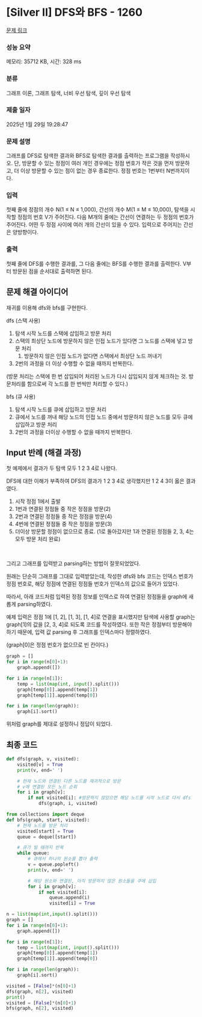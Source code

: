 # [Silver II] DFS와 BFS - 1260 

[문제 링크](https://www.acmicpc.net/problem/1260) 

### 성능 요약

메모리: 35712 KB, 시간: 328 ms

### 분류

그래프 이론, 그래프 탐색, 너비 우선 탐색, 깊이 우선 탐색

### 제출 일자

2025년 1월 29일 19:28:47

### 문제 설명

<p>그래프를 DFS로 탐색한 결과와 BFS로 탐색한 결과를 출력하는 프로그램을 작성하시오. 단, 방문할 수 있는 정점이 여러 개인 경우에는 정점 번호가 작은 것을 먼저 방문하고, 더 이상 방문할 수 있는 점이 없는 경우 종료한다. 정점 번호는 1번부터 N번까지이다.</p>

### 입력 

 <p>첫째 줄에 정점의 개수 N(1 ≤ N ≤ 1,000), 간선의 개수 M(1 ≤ M ≤ 10,000), 탐색을 시작할 정점의 번호 V가 주어진다. 다음 M개의 줄에는 간선이 연결하는 두 정점의 번호가 주어진다. 어떤 두 정점 사이에 여러 개의 간선이 있을 수 있다. 입력으로 주어지는 간선은 양방향이다.</p>

### 출력 

 <p>첫째 줄에 DFS를 수행한 결과를, 그 다음 줄에는 BFS를 수행한 결과를 출력한다. V부터 방문된 점을 순서대로 출력하면 된다.</p>

## 문제 해결 아이디어

재귀를 이용해 dfs와 bfs를 구현한다.   

dfs (스택 사용)     

1. 탐색 시작 노드를 스택에 삽임하고 방문 처리
2. 스택의 최상단 노드에 방문하지 않은 인접 노드가 있다면 그 노드를 스택에 넣고 방문 처리
    1. 방문하지 않은 인접 노드가 없다면 스택에서 최상단 노드 꺼내기
3. 2번의 과정을 더 이상 수행할 수 없을 때까지 반복한다.

(방문 처리는 스택에 한 번 삽입되어 처리된 노드가 다시 삽입되지 않게 체크하는 것. 방문처리를 함으로써 각 노드를 한 번씩만 처리할 수 있다.)    

bfs (큐 사용)    

1. 탐색 시작 노드를 큐에 삽입하고 방문 처리
2. 큐에서 노드를 꺼내 해당 노드의 인접 노드 중에서 방문하지 않은 노드를 모두 큐에 삽입하고 방문 처리
3. 2번의 과정을 더이상 수행할 수 없을 때까지 반복한다.

## Input 반례 (해결 과정)

첫 예제에서 결과가 두 탐색 모두 1 2 3 4로 나왔다.    

DFS에 대한 이해가 부족하여 DFS의 결과가 1 2 3 4로 생각했지만 1 2 4 3이 옳은 결과였다.     

1. 시작 정점 1에서 출발
2. 1번과 연결된 정점들 중 작은 정점을 방문(2)
3. 2번과 연결된 정점들 중 작은 정점을 방문(4)
4. 4번에 연결된 정점들 중 작은 정점을 방문(3)
5. 더이상 방문할 정점이 없으므로 종료. (1로 돌아갔지만 1과 연결된 정점들 2, 3, 4는 모두 방문 처리 완료)
</br>

그리고 그래프를 입력받고 parsing하는 방법이 잘못되었었다.    

원래는 단순히 그래프를 그대로 입력받았는데, 작성한 dfs와 bfs 코드는 인덱스 번호가 정점 번호로, 해당 정점에 연결된 정점들 번호가 인덱스의 값으로 들어가 있었다.     

따라서, 아래 코드처럼 입력된 정점 정보를 인덱스로 하여 연결된 정점들을 graph에 새롭게 parsing하였다.    

예제 입력은 정점 1에 [1, 2], [1, 3], [1, 4]로 연결을 표시했지만 탐색에 사용할 graph는 graph[1]의 값을 [2, 3, 4]로 되도록 코드를 작성하였다. 또한 작은 정점부터 방문해야 하기 때문에, 입력 값 parsing 후 그래프를 인덱스마다 정렬하였다.   

(graph[0]은 정점 번호가 없으므로 빈 칸이다.)    

```python
graph = []
for i in range(n[0]+1):
    graph.append([])

for i in range(n[1]):
    temp = list(map(int, input().split()))
    graph[temp[0]].append(temp[1])
    graph[temp[1]].append(temp[0])

for i in range(len(graph)):
    graph[i].sort()
```

위처럼 graph를 제대로 설정하니 정답이 되었다.    

## 최종 코드

```python
def dfs(graph, v, visited):
    visited[v] = True
    print(v, end=' ')

    # 현재 노드와 연결된 다른 노드를 재귀적으로 방문
    # v에 연결된 모든 노드 순회
    for i in graph[v]:
        if not visited[i]: #방문하지 않았으면 해당 노드를 시작 노드로 다시 dfs
            dfs(graph, i, visited)

from collections import deque
def bfs(graph, start, visited):
    # 현재 노드를 방문 처리
    visited[start] = True
    queue = deque([start])

    # 큐가 빌 때까지 반복
    while queue:
        # 큐에서 하나의 원소를 뽑아 출력
        v = queue.popleft()
        print(v, end=' ')

        # 해당 원소와 연결된, 아직 방문하지 않은 원소들을 쿠에 삽입
        for i in graph[v]:
            if not visited[i]:
                queue.append(i)
                visited[i] = True

n = list(map(int,input().split()))
graph = []
for i in range(n[0]+1):
    graph.append([])

for i in range(n[1]):
    temp = list(map(int, input().split()))
    graph[temp[0]].append(temp[1])
    graph[temp[1]].append(temp[0])

for i in range(len(graph)):
    graph[i].sort()

visited = [False]*(n[0]+1)
dfs(graph, n[2], visited)
print()
visited = [False]*(n[0]+1)
bfs(graph, n[2], visited)
```
